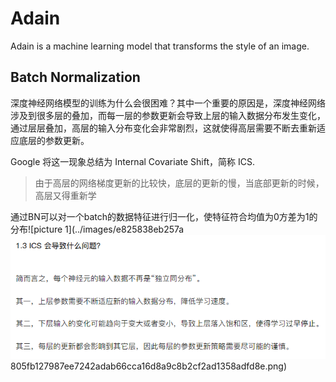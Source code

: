 # Adain

Adain is a machine learning model that transforms the style of an image.

## Batch Normalization

深度神经网络模型的训练为什么会很困难？其中一个重要的原因是，深度神经网络涉及到很多层的叠加，而每一层的参数更新会导致上层的输入数据分布发生变化，通过层层叠加，高层的输入分布变化会非常剧烈，这就使得高层需要不断去重新适应底层的参数更新。

Google 将这一现象总结为 Internal Covariate Shift，简称 ICS.

> 由于高层的网络梯度更新的比较快，底层的更新的慢，当底部更新的时候，高层又得重新学



通过BN可以对一个batch的数据特征进行归一化，使特征符合均值为0方差为1的分布![picture 1](../images/e825838eb257a![picture 2](../images/e825838eb257a805fb127987ee7242adab66cca16d8a9c8b2cf2ad1358adfd8e.png)  
805fb127987ee7242adab66cca16d8a9c8b2cf2ad1358adfd8e.png)  
